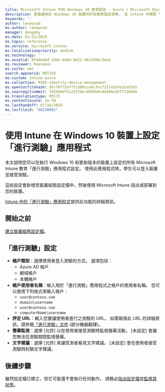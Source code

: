 ```yaml
---
title: Microsoft Intune 中的 Windows 10 教育設定 - Azure | Microsoft Docs
description: 查看適用於 Windows 10 裝置的所有教育設定清單。 在 Intune 中搭配「進行測驗」應用程式在裝置組態設定檔中使用這些設定、選擇使用者或學生的登入方式、在測驗期間監視螢幕等等。
keywords: ''
author: lenewsad
ms.author: lanewsad
manager: dougeby
ms.date: 01/22/2019
ms.topic: reference
ms.service: microsoft-intune
ms.localizationpriority: medium
ms.technology: ''
ms.assetid: 6f4de4bd-3dde-4a8d-8e22-46c5d06c3eea
ms.reviewer: heenamac
ms.suite: ems
search.appverid: MET150
ms.custom: intune-azure
ms.collection: M365-identity-device-management
ms.openlocfilehash: d5c78f72e7ffc580cce6cfec7237a3efe3ceb3e5
ms.sourcegitcommit: fd2499df5123758ecb093b4cdd486e35f713b040
ms.translationtype: MTE75
ms.contentlocale: zh-TW
ms.lasthandoff: 07/16/2019
ms.locfileid: "68230091"
---
```

# <a name="configure-the-take-a-test-app-on-windows-10-devices-using-intune"></a>使用 Intune 在 Windows 10 裝置上設定「進行測驗」應用程式

本文說明您可以在執行 Windows 10 和更新版本的裝置上設定的所有 Microsoft Intune 教育「進行測驗」應用程式設定。 使用此應用程式時，學生可以登入裝置並接受測驗。

這些設定會新增至裝置組態設定檔中，然後使用 Microsoft Intune 指派或部署到您的裝置。

[Intune 中的「進行測驗」應用程式](education-settings-configure.md)提供此功能的詳細資訊。

## <a name="before-you-begin"></a>開始之前

[建立裝置組態設定檔](education-settings-configure.md#create-a-device-profile)。

## <a name="take-a-test-settings"></a>「進行測驗」設定  

- **帳戶類型**：選擇使用者登入測驗的方式。 選項包括：
  - Azure AD 帳戶
  - 網域帳戶
  - 本機帳戶
- **帳戶使用者名稱**：輸入用於「進行測驗」應用程式之帳戶的使用者名稱。 您可以使用下列格式來輸入帳戶：
  - `user@contoso.com`
  - `domain\username`
  - `user@contoso.com`
  - `computerName\username`
- **評定 URL**：輸入您要讓使用者進行之測驗的 URL。 如需取得此 URL 的詳細資訊，請參閱[「進行測驗」文件](https://docs.microsoft.com/education/windows/take-tests-in-windows-10) \(部分機器翻譯\)。
- **螢幕監視**：選擇 [允許]  以在使用者接受測驗時監視螢幕活動。 [未設定]  會讓您無法在測驗期間監視螢幕。
- **文字建議**：選擇 [允許]  來讓受測者看見文字建議。 [未設定]  會在使用者接受測驗時封鎖文字建議。

## <a name="next-steps"></a>後續步驟

雖然設定檔已建立，但它可能還不會執行任何動作。 請務必[指派設定檔](device-profile-assign.md)並[監視其狀態](device-profile-monitor.md)。
